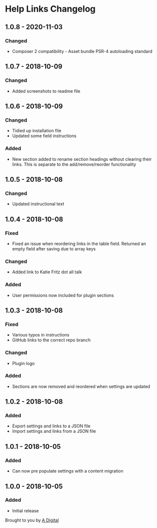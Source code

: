 # Help Links Changelog

## 1.0.8 - 2020-11-03
### Changed
- Composer 2 compatibility - Asset bundle PSR-4 autoloading standard

## 1.0.7 - 2018-10-09
### Changed
- Added screenshots to readme file

## 1.0.6 - 2018-10-09
### Changed
- Tidied up installation file
- Updated some field instructions

### Added
- New section added to rename section headings without clearing their links. This is separate to the add/remove/reorder functionality

## 1.0.5 - 2018-10-08
### Changed
- Updated instructional text

## 1.0.4 - 2018-10-08
### Fixed
- Fixed an issue when reordering links in the table field. Returned an empty field after saving due to array keys

### Changed
- Added link to Katie Fritz dot all talk

### Added
- User permissions now included for plugin sections

## 1.0.3 - 2018-10-08
### Fixed
- Various typos in instructions
- GitHub links to the correct repo branch

### Changed
- Plugin logo

### Added
- Sections are now removed and reordered when settings are updated

## 1.0.2 - 2018-10-08
### Added
- Export settings and links to a JSON file
- Import settings and links from a JSON file

## 1.0.1 - 2018-10-05
### Added
- Can now pre populate settings with a content migration

## 1.0.0 - 2018-10-05
### Added
- Initial release

Brought to you by [A Digital](https://adigital.agency)
